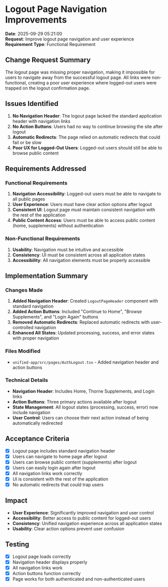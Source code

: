 # Logout Page Navigation Improvements

**Date**: 2025-09-29 05:21:00  
**Request**: Improve logout page navigation and user experience  
**Requirement Type**: Functional Requirement  

## Change Request Summary

The logout page was missing proper navigation, making it impossible for users to navigate away from the successful logout page. All links were non-functional, creating a poor user experience where logged-out users were trapped on the logout confirmation page.

## Issues Identified

1. **No Navigation Header**: The logout page lacked the standard application header with navigation links
2. **No Action Buttons**: Users had no way to continue browsing the site after logout
3. **Automatic Redirects**: The page relied on automatic redirects that could fail or be slow
4. **Poor UX for Logged-Out Users**: Logged-out users should still be able to browse public content

## Requirements Addressed

### Functional Requirements

1. **Navigation Accessibility**: Logged-out users must be able to navigate to all public pages
2. **User Experience**: Users must have clear action options after logout
3. **Consistent UI**: Logout page must maintain consistent navigation with the rest of the application
4. **Public Content Access**: Users must be able to access public content (home, supplements) without authentication

### Non-Functional Requirements

1. **Usability**: Navigation must be intuitive and accessible
2. **Consistency**: UI must be consistent across all application states
3. **Accessibility**: All navigation elements must be properly accessible

## Implementation Summary

### Changes Made

1. **Added Navigation Header**: Created `LogoutPageHeader` component with standard navigation
2. **Added Action Buttons**: Included "Continue to Home", "Browse Supplements", and "Login Again" buttons
3. **Removed Automatic Redirects**: Replaced automatic redirects with user-controlled navigation
4. **Enhanced All States**: Updated processing, success, and error states with proper navigation

### Files Modified

- `unified-app/src/pages/AuthLogout.tsx` - Added navigation header and action buttons

### Technical Details

- **Navigation Header**: Includes Home, Thorne Supplements, and Login links
- **Action Buttons**: Three primary actions available after logout
- **State Management**: All logout states (processing, success, error) now include navigation
- **User Control**: Users can choose their next action instead of being automatically redirected

## Acceptance Criteria

- [x] Logout page includes standard navigation header
- [x] Users can navigate to home page after logout
- [x] Users can browse public content (supplements) after logout
- [x] Users can easily login again after logout
- [x] All navigation links work correctly
- [x] UI is consistent with the rest of the application
- [x] No automatic redirects that could trap users

## Impact

- **User Experience**: Significantly improved navigation and user control
- **Accessibility**: Better access to public content for logged-out users
- **Consistency**: Unified navigation experience across all application states
- **Usability**: Clear action options prevent user confusion

## Testing

- [x] Logout page loads correctly
- [x] Navigation header displays properly
- [x] All navigation links work
- [x] Action buttons function correctly
- [x] Page works for both authenticated and non-authenticated users
